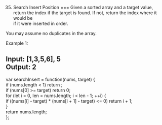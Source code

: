 35. Search Insert Position
===
Given a sorted array and a target value, return the index if the target is found. If not, return the index where it would be<br>if it were inserted in order.<br>

You may assume no duplicates in the array.<br>

Example 1:<br>

Input: [1,3,5,6], 5<br>
Output: 2<br>
---
var searchInsert = function(nums, target) {<br>
    if (nums.length < 1) return ;<br>
    if (nums[0] >= target) return 0;<br>
    for (let i = 0, len = nums.length; i < len - 1; ++i) {<br>
        if ((nums[i] - target) * (nums[i + 1] - target) <= 0) return i + 1;<br>
    }<br>
    return nums.length;<br>
};<br>
